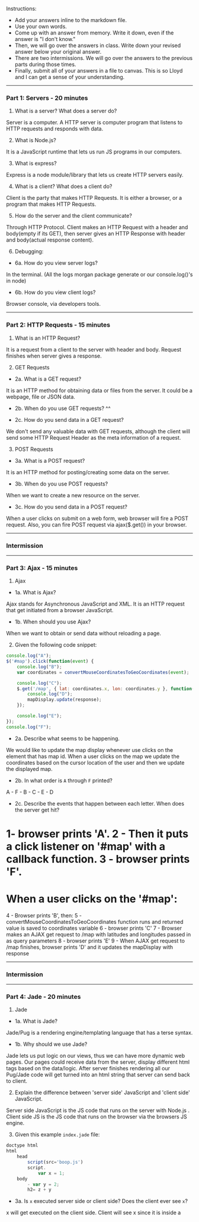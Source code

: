 Instructions:

- Add your answers inline to the markdown file.
- Use your own words.
- Come up with an answer from memory. Write it down, even if the answer is "I don't know."
- Then, we will go over the answers in class. Write down your revised answer below your original answer.
- There are two intermissions. We will go over the answers to the previous parts during those times.
- Finally, submit all of your answers in a file to canvas. This is so Lloyd and I can get a sense of your understanding.

---
### Part 1: Servers - 20 minutes

1. What is a server? What does a server do?

Server is a computer. A HTTP server is computer program that listens to HTTP requests and responds with data.

2. What is Node.js?

It is a JavaScript runtime that lets us run JS programs in our computers.

3. What is express?

Express is a node module/library that lets us create HTTP servers easily.

4. What is a client? What does a client do?

Client is the party that makes HTTP Requests. It is either a browser, or a program that makes HTTP Requests.

5. How do the server and the client communicate?

Through HTTP Protocol. Client makes an HTTP Request with a header and body(empty if its GET), then server gives an HTTP Response with header and body(actual response content).

6. Debugging:
- 6a. How do you view server logs?

In the terminal. (All the logs morgan package generate or our console.log()'s in node)

- 6b. How do you view client logs?

Browser console, via developers tools.

---
### Part 2: HTTP Requests - 15 minutes

1. What is an HTTP Request?

It is a request from a client to the server with header and body. Request finishes when server gives a response.

2. GET Requests

- 2a. What is a GET request?

It is an HTTP method for obtaining data or files from the server. It could be a webpage, file or JSON data.

- 2b. When do you use GET requests? ^^

- 2c. How do you send data in a GET request?

We don't send any valuable data with GET requests, although the client will send some HTTP Request Header as the meta information of a request.

3. POST Requests

- 3a. What is a POST request?

It is an HTTP method for posting/creating some data on the server.

- 3b. When do you use POST requests?

When we want to create a new resource on the server.

- 3c. How do you send data in a POST request?

When a user clicks on submit on a web form, web browser will fire a POST request. Also, you can fire POST request via ajax($.get()) in your browser.

---

### Intermission

---
### Part 3: Ajax - 15 minutes

1. Ajax
- 1a. What is Ajax?

Ajax stands for Asynchronous JavaScript and XML. It is an HTTP request that get initiated from a browser JavaScript.

- 1b. When should you use Ajax?

When we want to obtain or send data without reloading a page.

2. Given the following code snippet:

```js
console.log("A");
$('#map').click(function(event) {
	console.log("B");
	var coordinates = convertMouseCoordinatesToGeoCoordinates(event);

	console.log("C");
	$.get('/map', { lat: coordinates.x, lon: coordinates.y }, function(response, status) {
		console.log("D");
		mapDisplay.update(response);
	});

	console.log("E");
});
console.log("F");
```

- 2a. Describe what seems to be happening.

We would like to update the map display whenever use clicks on the element that has map id. When a user clicks on the map we update the coordinates based on the cursor location of the user and then we update the displayed map.

- 2b. In what order is `A` through `F` printed?

A - F - B - C - E - D

- 2c. Describe the events that happen between each letter. When does the server get hit?

1- browser prints 'A'.
2 - Then it puts a click listener on '#map' with a callback function.
3 - browser prints 'F'.
======
When a user clicks on the '#map':
======
4 - Browser prints 'B', then:
5 - convertMouseCoordinatesToGeoCoordinates function runs and returned value is saved to coordinates variable
6 - browser prints 'C'
7 - Browser makes an AJAX get request to /map with latitudes and longitudes passed in as query parameters
8 - browser prints 'E'
9 - When AJAX get request to /map finishes, browser prints 'D' and it updates the mapDisplay with response

---

### Intermission

---
### Part 4: Jade - 20 minutes

1. Jade

- 1a. What is Jade?

Jade/Pug is a rendering engine/templating language that has a terse syntax.

- 1b. Why should we use Jade?

Jade lets us put logic on our views, thus we can have more dynamic web pages. Our pages could receive data from the server,
display different html tags based on the data/logic. After server finishes rendering all our Pug/Jade code will get turned into an html string that server can send back to client.

2. Explain the difference between 'server side' JavaScript and 'client side' JavaScript.

Server side JavaScript is the JS code that runs on the server with Node.js .
Client side JS is the JS code that runs on the browser via the browsers JS engine.

3. Given this example `index.jade` file:

```js
doctype html
html
	head
		script(src='boop.js')
		script.
			var x = 1;
	body
		- var y = 2;
		h2= z + y
```

- 3a. Is `x` executed server side or client side? Does the client ever see `x`?

x will get executed on the client side. Client will see x since it is inside a <script> tag and runs in inside the browser.

- 3b. Is `y` executed server side or client side? Does the client ever see `y`?

y will be executed on the server side. Server will run that code during rendering and client will never see the y.

- 3c. Is `z` executed server side or client side? Does the client ever see `z`?

z will be executed on the server side. Client will never see the z however it will see the result of z + y operation. Z is based on what we pass in to the template from our server during rendering.

- 3d. When is `boop.js` executed? Does the client ever see `boop.js`?

boop.js will be read when browser downloads the html of a page. As soon as browser sees the src of a script tag it will try to download that script and will try to run it. In other words browser will download boop.js and run it.

---
### Part 5: Request Lifecycle - 15 minutes

5. Given the following code snippet in an express application:

```js
app.get('/home', function (request, response) {
	response.render('index', { z: 3 } );
});
```

- 5a. List the complete order of events, starting from the browser making a `GET` request to `/home`. Assume that `index` refers to the Jade file in Part 4. Be sure to describe when each JavaScript statement (`x`, `y`, `z`, and `boop.js`) gets executed.

The code above tells our express server to listen to GET /home requests. During that request our callback code will run. Our server will try to render the index.pug template and will pass 3 as 'z' to the pug template before rendering. After that server will send the html string that gets returned from the render() function to the client and HTTP Response body.

- 5b. What is displayed on the page?

It will be a second header styled '5'

- 5c. What is visible from 'view page source'?

The HTTP Response body of the request. In other words the actual response of the server. This is what browser sees when the request finishes.
